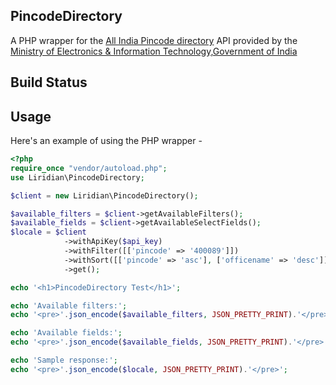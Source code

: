 ## PincodeDirectory

A PHP wrapper for the [All India Pincode directory](https://data.gov.in/resources/all-india-pincode-directory-along-contact-details/api) API provided by the [Ministry of Electronics & Information Technology,Government of India](https://data.gov.in/)


## Build Status



## Usage

Here's an example of using the PHP wrapper -
```php
<?php
require_once "vendor/autoload.php";
use Liridian\PincodeDirectory;

$client = new Liridian\PincodeDirectory();

$available_filters = $client->getAvailableFilters();
$available_fields = $client->getAvailableSelectFields();
$locale = $client
			->withApiKey($api_key)
			->withFilter([['pincode' => '400089']])
			->withSort([['pincode' => 'asc'], ['officename' => 'desc']])
			->get();

echo '<h1>PincodeDirectory Test</h1>';

echo 'Available filters:';
echo '<pre>'.json_encode($available_filters, JSON_PRETTY_PRINT).'</pre>';

echo 'Available fields:';
echo '<pre>'.json_encode($available_fields, JSON_PRETTY_PRINT).'</pre>';

echo 'Sample response:';
echo '<pre>'.json_encode($locale, JSON_PRETTY_PRINT).'</pre>';
```